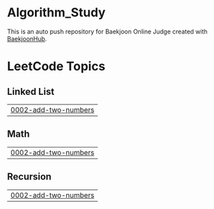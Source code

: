 # Algorithm_Study
This is an auto push repository for Baekjoon Online Judge created with [BaekjoonHub](https://github.com/BaekjoonHub/BaekjoonHub).

<!---LeetCode Topics Start-->
# LeetCode Topics
## Linked List
|  |
| ------- |
| [0002-add-two-numbers](https://github.com/devpark435/Algorithm_Study/tree/master/0002-add-two-numbers) |
## Math
|  |
| ------- |
| [0002-add-two-numbers](https://github.com/devpark435/Algorithm_Study/tree/master/0002-add-two-numbers) |
## Recursion
|  |
| ------- |
| [0002-add-two-numbers](https://github.com/devpark435/Algorithm_Study/tree/master/0002-add-two-numbers) |
<!---LeetCode Topics End-->